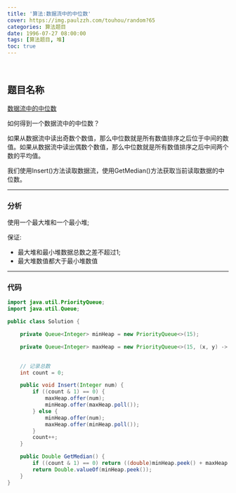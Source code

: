 ```yaml
---
title: '算法:数据流中的中位数'
cover: https://img.paulzzh.com/touhou/random?65
categories: 算法题目
date: 1996-07-27 08:00:00
tags: [算法题目, 堆]
toc: true
---
```


<br/>

<!--more-->

## 题目名称

[数据流中的中位数](https://www.nowcoder.com/practice/9be0172896bd43948f8a32fb954e1be1?tpId=13&tqId=11216&tPage=4&rp=1&ru=%2Fta%2Fcoding-interviews&qru=%2Fta%2Fcoding-interviews%2Fquestion-ranking)

如何得到一个数据流中的中位数？

如果从数据流中读出奇数个数值，那么中位数就是所有数值排序之后位于中间的数值。如果从数据流中读出偶数个数值，那么中位数就是所有数值排序之后中间两个数的平均值。

我们使用Insert()方法读取数据流，使用GetMedian()方法获取当前读取数据的中位数。

****

### 分析

使用一个最大堆和一个最小堆;

保证:

-   最大堆和最小堆数据总数之差不超过1;
-   最大堆数值都大于最小堆数值

****

### 代码

```java
import java.util.PriorityQueue;
import java.util.Queue;

public class Solution {

    private Queue<Integer> minHeap = new PriorityQueue<>(15);

    private Queue<Integer> maxHeap = new PriorityQueue<>(15, (x, y) -> y - x);

    
    // 记录总数
    int count = 0;

    public void Insert(Integer num) {
        if ((count & 1) == 0) {
            maxHeap.offer(num);
            minHeap.offer(maxHeap.poll());
        } else {
            minHeap.offer(num);
            maxHeap.offer(minHeap.poll());
        }
        count++;
    }

    public Double GetMedian() {
        if ((count & 1) == 0) return ((double)minHeap.peek() + maxHeap.peek()) / 2;
        return Double.valueOf(minHeap.peek());
    }
}
```

